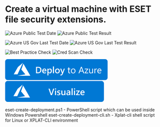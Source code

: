 # Create a virtual machine with ESET file security extensions.

![Azure Public Test Date](https://azurequickstartsservice.blob.core.windows.net/badges/eset-vm-extension/PublicLastTestDate.svg)
![Azure Public Test Result](https://azurequickstartsservice.blob.core.windows.net/badges/eset-vm-extension/PublicDeployment.svg)

![Azure US Gov Last Test Date](https://azurequickstartsservice.blob.core.windows.net/badges/eset-vm-extension/FairfaxLastTestDate.svg)
![Azure US Gov Last Test Result](https://azurequickstartsservice.blob.core.windows.net/badges/eset-vm-extension/FairfaxDeployment.svg)

![Best Practice Check](https://azurequickstartsservice.blob.core.windows.net/badges/eset-vm-extension/BestPracticeResult.svg)
![Cred Scan Check](https://azurequickstartsservice.blob.core.windows.net/badges/eset-vm-extension/CredScanResult.svg)

[![Deploy To Azure](https://raw.githubusercontent.com/Azure/azure-quickstart-templates/master/1-CONTRIBUTION-GUIDE/images/deploytoazure.svg?sanitize=true)](https://portal.azure.com/#create/Microsoft.Template/uri/https%3A%2F%2Fraw.githubusercontent.com%2FAzure%2Fazure-quickstart-templates%2Fmaster%2Feset-vm-extension%2Fazuredeploy.json)  [![Visualize](https://raw.githubusercontent.com/Azure/azure-quickstart-templates/master/1-CONTRIBUTION-GUIDE/images/visualizebutton.svg?sanitize=true)](http://armviz.io/#/?load=https%3A%2F%2Fraw.githubusercontent.com%2FAzure%2Fazure-quickstart-templates%2Fmaster%2Feset-vm-extension%2Fazuredeploy.json)

eset-create-deployment.ps1 - PowerShell script which can be used inside Windows Powershell 
eset-create-deployment-cli.sh - Xplat-cli  shell script for Linux or XPLAT-CLI environment



